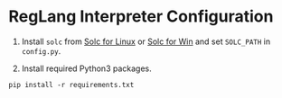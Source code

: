 # RegLang Interpreter Configuration

1. Install `solc` from [Solc for Linux](https://github.com/ethereum/solidity/releases/download/v0.5.13/solc-static-linux) or [Solc for Win](https://github.com/ethereum/solidity/releases/download/v0.5.13/solidity-windows.zip) and set `SOLC_PATH` in `config.py`.

2. Install required Python3 packages.
```
pip install -r requirements.txt
```